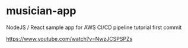 # musician-app
NodeJS / React sample app for AWS CI/CD pipeline tutorial
first commit

https://www.youtube.com/watch?v=NwzJCSPSPZs
